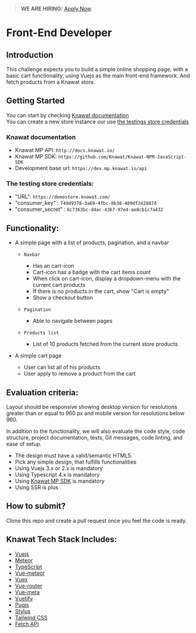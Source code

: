 > **WE ARE HIRING:** [Apply Now](https://smrtr.io/3JWmT).

# Front-End Developer

## Introduction

This challenge expects you to build a simple online shopping page, with a basic cart functionality, using Vuejs as the main front-end framework. And fetch products from a Knawat store.

## Getting Started

You can start by checking [Knawat documentation](#knawat-documentation) <br>
You can create a new store instance our use [the testings store credentials](#the-testing-store-credentials)

### Knawat documentation

- Knawat MP API: `http://docs.knawat.io/`
- Knawat MP SDK: `https://github.com/Knawat/Knawat-NPM-JavaScript-SDK`
- Development base url: `https://dev.mp.knawat.io/api`

### The testing store credentials:

- "URL": `https://demostore.knawat.com/`
- "consumer_key" : `749d9378-3a69-4fbc-8b38-489df242887d`
- "consumer_secret" : `8c7363bc-d4ac-4367-97e4-ae8cb1c7a432`

## Functionality:

- A simple page with a list of products, pagination, and a navbar
  - `Navbar`
    - Has an cart-icon
    - Cart-icon has a badge with the cart items count
    - When click on cart-icon, display a dropdown-menu with the current cart products
    - If there is no products in the cart, show "Cart is empty"
    - Show a checkout button

  - `Pagination`
    - Able to navigate between pages

  - `Products list`
    - List of 10 products fetched from the current store products

- A simple cart page
  - User can list all of his products
  - User apply to remove a product from the cart

## Evaluation criteria:

Layout should be responsive showing desktop version for resolutions greater than or equal to 960 px and mobile version for resolutions below 960.

In addition to the functionality, we will also evaluate the code style, code structure, project documentation, tests, Git messages, code linting, and ease of setup.

- The design must have a valid/semantic HTML5.
- Pick any simple design, that fulfills functionalities
- Using Vuejs 3.x or 2.x is mandatory
- Using Typescript 4.x is mandatory
- Using [Knawat MP SDK](https://github.com/Knawat/Knawat-NPM-JavaScript-SDK) is mandatory
- Using SSR is plus

## How to submit?

Clone this repo and create a pull request once you feel the code is ready.

## Knawat Tech Stack Includes:

- [Vuejs](https://vuejs.org/)
- [Meteor](https://www.meteor.com/)
- [TypeScript](https://github.com/microsoft/TypeScript)
- [Vue-meteor](https://github.com/meteor-vue/vue-meteor)
- [Vuex](https://vuex.vuejs.org/)
- [Vue-router](https://github.com/vuejs/vue-router)
- [Vue-meta](https://github.com/meteor-vue/vue-meteor/tree/master/packages/vue-ssr)
- [Vuetify](https://vuetifyjs.com/en/)
- [Pugjs](https://pugjs.org/)
- [Stylus](http://stylus-lang.com/)
- [Tailwind CSS](https://tailwindcss.com/)
- [Fetch API](https://developer.mozilla.org/en-US/docs/Web/API/Fetch_API/Using_Fetch)
